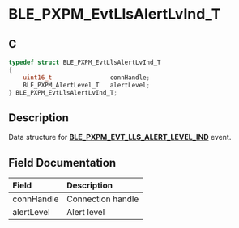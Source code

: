 # BLE_PXPM_EvtLlsAlertLvInd_T

## C

```c
typedef struct BLE_PXPM_EvtLlsAlertLvInd_T
{
    uint16_t                connHandle;
    BLE_PXPM_AlertLevel_T   alertLevel;
} BLE_PXPM_EvtLlsAlertLvInd_T;
```

## Description

Data structure for **[BLE_PXPM_EVT_LLS_ALERT_LEVEL_IND](GUID-82542FDE-2CB4-4B73-ADBC-FE76BDD7E6EF.md)** event.


## Field Documentation

|Field|Description|
|:---|:---|
|connHandle|Connection handle|
|alertLevel|Alert level|
